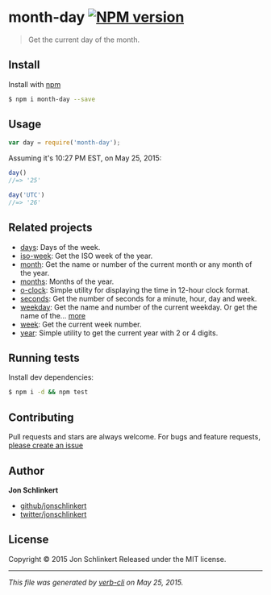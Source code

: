 # month-day [![NPM version](https://badge.fury.io/js/month-day.svg)](http://badge.fury.io/js/month-day)

> Get the current day of the month.

## Install

Install with [npm](https://www.npmjs.com/)

```sh
$ npm i month-day --save
```

## Usage

```js
var day = require('month-day');
```

Assuming it's 10:27 PM EST, on May 25, 2015:

```js
day()
//=> '25'

day('UTC')
//=> '26'
```

## Related projects

* [days](https://github.com/jonschlinkert/days): Days of the week.
* [iso-week](https://github.com/jonschlinkert/iso-week): Get the ISO week of the year.
* [month](https://github.com/datetime/month): Get the name or number of the current month or any month of the year.
* [months](https://github.com/jonschlinkert/months): Months of the year.
* [o-clock](https://github.com/jonschlinkert/o-clock): Simple utility for displaying the time in 12-hour clock format.
* [seconds](https://github.com/jonschlinkert/seconds): Get the number of seconds for a minute, hour, day and week.
* [weekday](https://github.com/jonschlinkert/weekday): Get the name and number of the current weekday. Or get the name of the… [more](https://github.com/jonschlinkert/weekday)
* [week](https://github.com/jonschlinkert/week): Get the current week number.
* [year](https://github.com/jonschlinkert/year): Simple utility to get the current year with 2 or 4 digits.

## Running tests

Install dev dependencies:

```sh
$ npm i -d && npm test
```

## Contributing

Pull requests and stars are always welcome. For bugs and feature requests, [please create an issue](https://github.com/datetime/month-day/issues/new)

## Author

**Jon Schlinkert**

+ [github/jonschlinkert](https://github.com/jonschlinkert)
+ [twitter/jonschlinkert](http://twitter.com/jonschlinkert)

## License

Copyright © 2015 Jon Schlinkert
Released under the MIT license.

***

_This file was generated by [verb-cli](https://github.com/assemble/verb-cli) on May 25, 2015._